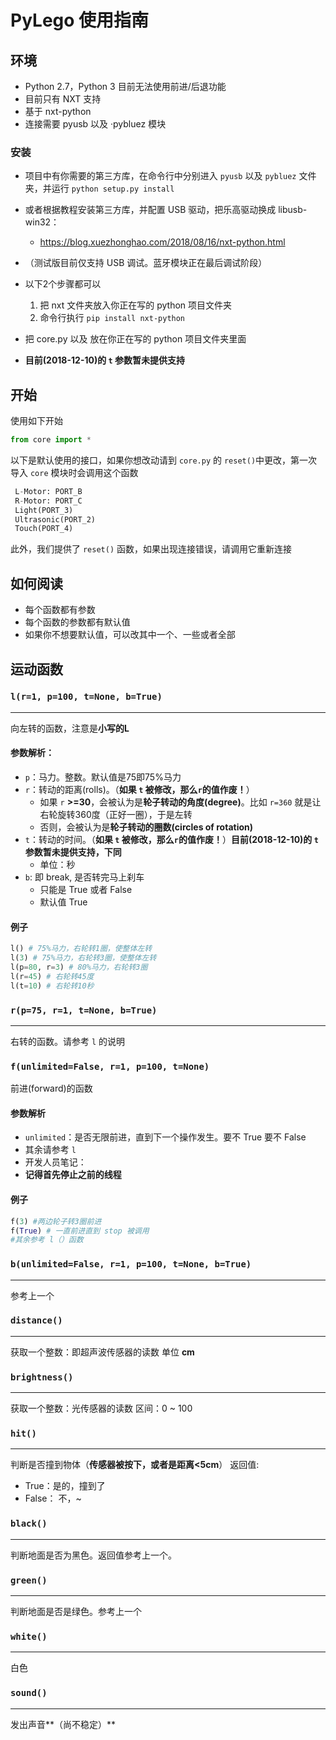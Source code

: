 # PyLego 使用指南

## 环境

- Python 2.7，Python 3 目前无法使用前进/后退功能
- 目前只有 NXT 支持
- 基于 nxt-python 
- 连接需要 pyusb 以及 ·pybluez 模块

### 安装

- 项目中有你需要的第三方库，在命令行中分别进入 `pyusb` 以及 `pybluez` 文件夹，并运行 `python setup.py install`
- 或者根据教程安装第三方库，并配置 USB 驱动，把乐高驱动换成 libusb-win32：
    - https://blog.xuezhonghao.com/2018/08/16/nxt-python.html
- （测试版目前仅支持 USB 调试。蓝牙模块正在最后调试阶段）
- 以下2个步骤都可以

    1. 把 nxt 文件夹放入你正在写的 python 项目文件夹
    2. 命令行执行 `pip install nxt-python` 

- 把 core.py 以及 放在你正在写的 python 项目文件夹里面
- **目前(2018-12-10)的 `t` 参数暂未提供支持**


## 开始
使用如下开始

``` python
from core import *
```

以下是默认使用的接口，如果你想改动请到 `core.py` 的 `reset()`中更改，第一次导入 `core` 模块时会调用这个函数

``` python
 L-Motor: PORT_B
 R-Motor: PORT_C
 Light(PORT_3)
 Ultrasonic(PORT_2)
 Touch(PORT_4)
```

此外，我们提供了 `reset()` 函数，如果出现连接错误，请调用它重新连接

## 如何阅读

- 每个函数都有参数
- 每个函数的参数都有默认值
- 如果你不想要默认值，可以改其中一个、一些或者全部

## 运动函数

### `l(r=1, p=100, t=None, b=True)`

---

向左转的函数，注意是**小写的L**
####  参数解析：
- `p`：马力。整数。默认值是75即75%马力
- `r`：转动的距离(rolls)。（**如果 `t` 被修改，那么`r`的值作废！**）
    - 如果 `r` **>=30**，会被认为是**轮子转动的角度(degree)**。比如 `r=360` 就是让右轮旋转360度（正好一圈），于是左转
    - 否则，会被认为是**轮子转动的圈数(circles of rotation)**
- `t`：转动的时间。（**如果 `t` 被修改，那么`r`的值作废！**）**目前(2018-12-10)的 `t` 参数暂未提供支持，下同**
     - 单位：秒
- `b`: 即 break, 是否转完马上刹车
    - 只能是 True 或者 False
    - 默认值 True


#### 例子
``` python
l() # 75%马力，右轮转1圈，使整体左转
l(3) # 75%马力，右轮转3圈，使整体左转
l(p=80, r=3) # 80%马力，右轮转3圈
l(r=45) # 右轮转45度
l(t=10) # 右轮转10秒
```

### `r(p=75, r=1, t=None, b=True)`

---

右转的函数。请参考 `l` 的说明

### `f(unlimited=False, r=1, p=100, t=None)`
前进(forward)的函数
#### 参数解析
- `unlimited`：是否无限前进，直到下一个操作发生。要不 True 要不 False
- 其余请参考 `l`
- 开发人员笔记：
- **记得首先停止之前的线程**
#### 例子
```python
f(3) #两边轮子转3圈前进
f(True) # 一直前进直到 stop 被调用
#其余参考 l（）函数
```

### `b(unlimited=False, r=1, p=100, t=None, b=True)`

---

参考上一个

### `distance()`

---

获取一个整数：即超声波传感器的读数
单位 **cm**

### `brightness()`

---

获取一个整数：光传感器的读数
区间：0 ~ 100

### `hit()`

---

判断是否撞到物体（**传感器被按下，或者是距离<5cm**）
返回值:
- True：是的，撞到了
- False： 不，~

### `black()`

---

判断地面是否为黑色。返回值参考上一个。

### `green()`

---

判断地面是否是绿色。参考上一个

### `white()`

---

白色

### `sound()`

---

发出声音**（尚不稳定）**